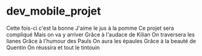 # dev_mobile_projet
Cette fois-ci c'est la bonne
J'aime le jus à la pomme
Ce projet sera compliqué
Mais on va y arriver
Grâce à l'audace de Kilian
On traversera les lianes
Grâce à l'humour des Pauls
On aura les épaules
Grâce à la beauté de Quentin
On réussira et tout le tintouin
